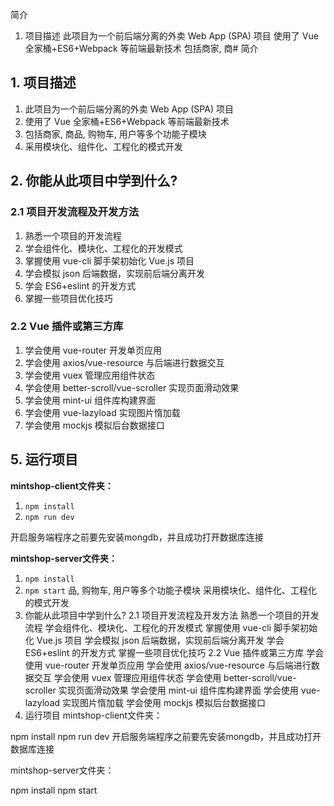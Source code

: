 简介
1. 项目描述
此项目为一个前后端分离的外卖 Web App (SPA) 项目
使用了 Vue 全家桶+ES6+Webpack 等前端最新技术
包括商家, 商# 简介

## 1. 项目描述

1. 此项目为一个前后端分离的外卖 Web App (SPA) 项目
2. 使用了 Vue 全家桶+ES6+Webpack 等前端最新技术 
3. 包括商家, 商品, 购物车, 用户等多个功能子模块 
4. 采用模块化、组件化、工程化的模式开发 

## 2. 你能从此项目中学到什么? 

### 2.1 项目开发流程及开发方法 

1. 熟悉一个项目的开发流程
2. 学会组件化、模块化、工程化的开发模式 
3. 掌握使用 vue-cli 脚手架初始化 Vue.js 项目
4. 学会模拟 json 后端数据，实现前后端分离开发 
5. 学会 ES6+eslint 的开发方式 
6. 掌握一些项目优化技巧 

### 2.2 Vue 插件或第三方库

1. 学会使用 vue-router 开发单页应用 
2. 学会使用 axios/vue-resource 与后端进行数据交互
3. 学会使用 vuex 管理应用组件状态
4. 学会使用 better-scroll/vue-scroller 实现页面滑动效果
5. 学会使用 mint-ui 组件库构建界面
6. 学会使用 vue-lazyload 实现图片惰加载
7. 学会使用 mockjs 模拟后台数据接口  

## 5. 运行项目

**mintshop-client文件夹：**

1. `npm install`
2. `npm run dev`

开启服务端程序之前要先安装mongdb，并且成功打开数据库连接

**mintshop-server文件夹：**

1. `npm install`
2. `npm start`
品, 购物车, 用户等多个功能子模块
采用模块化、组件化、工程化的模式开发
2. 你能从此项目中学到什么?
2.1 项目开发流程及开发方法
熟悉一个项目的开发流程
学会组件化、模块化、工程化的开发模式
掌握使用 vue-cli 脚手架初始化 Vue.js 项目
学会模拟 json 后端数据，实现前后端分离开发
学会 ES6+eslint 的开发方式
掌握一些项目优化技巧
2.2 Vue 插件或第三方库
学会使用 vue-router 开发单页应用
学会使用 axios/vue-resource 与后端进行数据交互
学会使用 vuex 管理应用组件状态
学会使用 better-scroll/vue-scroller 实现页面滑动效果
学会使用 mint-ui 组件库构建界面
学会使用 vue-lazyload 实现图片惰加载
学会使用 mockjs 模拟后台数据接口
5. 运行项目
mintshop-client文件夹：

npm install
npm run dev
开启服务端程序之前要先安装mongdb，并且成功打开数据库连接

mintshop-server文件夹：

npm install
npm start

